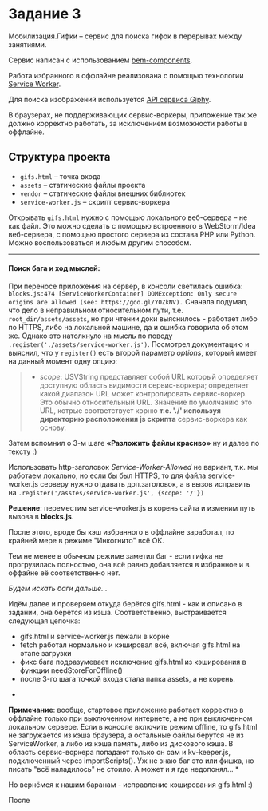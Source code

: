 # Задание 3

Мобилизация.Гифки – сервис для поиска гифок в перерывах между занятиями.

Сервис написан с использованием [bem-components](https://ru.bem.info/platform/libs/bem-components/5.0.0/).

Работа избранного в оффлайне реализована с помощью технологии [Service Worker](https://developer.mozilla.org/ru/docs/Web/API/Service_Worker_API/Using_Service_Workers).

Для поиска изображений используется [API сервиса Giphy](https://github.com/Giphy/GiphyAPI).

В браузерах, не поддерживающих сервис-воркеры, приложение так же должно корректно работать,
за исключением возможности работы в оффлайне.

## Структура проекта

  * `gifs.html` – точка входа
  * `assets` – статические файлы проекта
  * `vendor` –  статические файлы внешних библиотек
  * `service-worker.js` – скрипт сервис-воркера

Открывать `gifs.html` нужно с помощью локального веб-сервера – не как файл.
Это можно сделать с помощью встроенного в WebStorm/Idea веб-сервера, с помощью простого сервера
из состава PHP или Python. Можно воспользоваться и любым другим способом.

---
#### Поиск бага и ход мыслей:
При переносе приложения на сервер, в консоли светилась ошибка:
`blocks.js:474 [ServiceWorkerContainer]
DOMException: Only secure origins are allowed (see: https://goo.gl/Y0ZkNV).`
Сначала подумал, что дело в неправильном относительном пути, т.е. `root_dir/assets/assets`,
но при чтении доки выяснилось - работает либо по HTTPS, либо на локальной машине,
да и ошибка говорила об этом же.
Однако это натолкнуло на мысль по поводу `.register('./assets/service-worker.js')`.
Посмотрел документацию и выяснил, что у `register()` есть второй параметр *options*,
который имеет на данный момент одну опцию:
>- *scope*: USVString представляет собой URL который определяет доступную область
видимости сервис-воркера; определяет какой диапазон URL может контролировать сервис-воркер.
Это обычно относительный URL. Значение по умолчанию это URL, котрые соответствует корню **т.е. './' используя директорию расположения js скрипта** сервис-воркера как основу.

Затем вспомнил о 3-м шаге **«Разложить файлы красиво»** ну и далее по тексту :)

Использовать http-заголовок *Service-Worker-Allowed* не вариант, т.к. мы работаем локально,
но если бы был HTTPS, то для файла service-worker.js серверу нужно отдавать доп.заголовок,
а в вызов исправить на `.register('/asstes/service-worker.js', {scope: '/'})`

**Решение**: переместим service-worker.js в корень сайта и изменим путь вызова в **blocks.js**.

После этого, вроде бы кэш избранного в оффлайне заработал, по крайней мере в режиме "Инкогнито" всё ОК.

Тем не менее в обычном режиме заметил баг - если гифка не прогрузилась полностью,
она всё равно добавляется в избранное и в оффайне её соответственно нет.

*Будем искать баги дальше...*

Идём далее и проверяем откуда берётся gifs.html - как и описано в задании, она берётся из кэша.
Соответственно, выстраивается следующая цепочка:
- gifs.html и service-worker.js лежали в корне
- fetch работал нормально и кэшировал всё, включая gifs.html на этапе загрузки
- фикс бага подразумевает исключение gifs.html из кэширования в функции needStoreForOffline()
- после 3-го шага точкой входа стала папка assets, а не корень.
*
**Примечание**: вообще, стартовое приложение работает корректно в оффлайне только при выключенном интернете, а не при выключенном локальном сервере. Если в консоле включить режим offline, то gifs.html не загружается из кэша браузера, а остальные файлы берутся не из ServiceWorker, а либо из кэша память, либо из дискового кэша. В область сервис-воркера попадают только он сам и kv-keeper.js, подключенный через importScripts().
Уж не знаю баг это или фишка, но писать "всё наладилось" не стоило.
А может и я где недопонял...
*

Но вернёмся к нашим баранам - исправление кэширования gifs.html :)

После 
